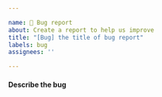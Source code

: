 ```yaml
---

name: 🐞 Bug report
about: Create a report to help us improve
title: "[Bug] the title of bug report"
labels: bug
assignees: ''

---
```


#### Describe the bug

